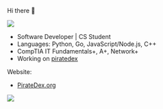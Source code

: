 Hi there 👋

![](https://komarev.com/ghpvc/?username=scaredos&color=blueviolet)

- Software Developer | CS Student
- Languages: Python, Go, JavaScript/Node.js, C++
- CompTIA IT Fundamentals+, A+, Network+
- Working on [piratedex](https://github.com/scaredos/piratedex)
 

Website:
  - [PirateDex.org](https://piratedex.org/)


![](https://github-readme-stats.vercel.app/api/top-langs/?username=scaredos&layout=compact&hide_border=true&langs_count=10&theme=dark)
